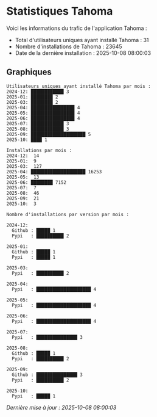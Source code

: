 # Statistiques Tahoma

Voici les informations du trafic de l'application Tahoma :
- Total d'utilisateurs uniques ayant installé Tahoma : 31
- Nombre d'installations de Tahoma : 23645
- Date de la dernière installation : 2025-10-08 08:00:03

## Graphiques
```
Utilisateurs uniques ayant installé Tahoma par mois :
2024-12: ████████████ 3
2025-01: ████████ 2
2025-03: ████████ 2
2025-04: ████████████████ 4
2025-05: ████████████████ 4
2025-06: ████████████████ 4
2025-07: ████████████ 3
2025-08: ████████████ 3
2025-09: ████████████████████ 5
2025-10: ████ 1
```

```
Installations par mois :
2024-12:  14
2025-01:  9
2025-03:  127
2025-04: ████████████████████ 16253
2025-05:  13
2025-06: ████████ 7152
2025-07:  7
2025-08:  46
2025-09:  21
2025-10:  3
```

```
Nombre d'installations par version par mois :

2024-12:
  Github : █████ 1
  Pypi   : ██████████ 2

2025-01:
  Github : █████ 1
  Pypi   : █████ 1

2025-03:
  Pypi   : ██████████ 2

2025-04:
  Pypi   : ████████████████████ 4

2025-05:
  Pypi   : ████████████████████ 4

2025-06:
  Pypi   : ████████████████████ 4

2025-07:
  Pypi   : ███████████████ 3

2025-08:
  Github : █████ 1
  Pypi   : ██████████ 2

2025-09:
  Github : ███████████████ 3
  Pypi   : ██████████ 2

2025-10:
  Pypi   : █████ 1
```


*Dernière mise à jour : 2025-10-08 08:00:03*
